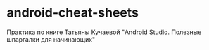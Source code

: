 # android-cheat-sheets

Практика по книге Татьяны Кучаевой "Android Studio. Полезные шпаргалки для начинающих"
